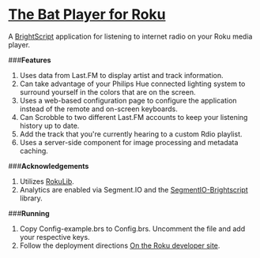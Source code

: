 [The Bat Player for Roku](http://thebatplayer.fm)
======================
A [BrightScript](http://sdkdocs.roku.com/display/sdkdoc/BrightScript+Language+Reference) application for listening to internet radio on your Roku media player.

###**Features**
1. Uses data from Last.FM to display artist and track information.
2. Can take advantage of your Philips Hue connected lighting system to surround yourself in the colors that are on the screen.
3. Uses a web-based configuration page to configure the application instead of the remote and on-screen keyboards.
4. Can Scrobble to two different Last.FM accounts to keep your listening history up to date.
5. Add the track that you're currently hearing to a custom Rdio playlist.
6. Uses a server-side component for image processing and metadata caching.

###**Acknowledgements**
1. Utilizes [RokuLib](https://github.com/dphang/roku-lib).
2. Analytics are enabled via Segment.IO and the [SegmentIO-Brightscript](https://github.com/gabek/SegmentIO-Brightscript) library.

###**Running**
1. Copy Config-example.brs to Config.brs.  Uncomment the file and add your respective keys.
2. Follow the deployment directions [On the Roku developer site](http://sdkdocs.roku.com/display/sdkdoc/Developer+Guide#DeveloperGuide-70LoadingandRunningyourApplicationWalkthrough).
